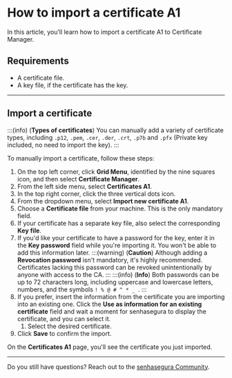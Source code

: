 # How to import a certificate A1

In this article, you’ll learn how to import a certificate A1 to Certificate Manager.

## Requirements

- A certificate file.
- A key file, if the certificate has the key.

---

## Import a certificate

<!-- Fix callout -->
:::(info) (**Types of certificates**)
You can manually add a variety of certificate types, including `.p12`, `.pem`, `.cer`, `.der`, `.crt`, `.p7b` and `.pfx` (Private key included, no need to import the key).
:::

To manually import a certificate, follow these steps:

1. On the top left corner, click **Grid Menu**, identified by the nine squares icon, and then select **Certificate Manager**.
2. From the left side menu, select **Certificates A1**.
3. In the top right corner, click the three vertical dots icon.
4. From the dropdown menu, select **Import new certificate A1**.
5. Choose a **Certificate file** from your machine. This is the only mandatory field.
6. If your certificate has a separate key file, also select the corresponding **Key file**.
7. If you'd like your certificate to have a password for the key, enter it in the **Key password** field while you're importing it. You won't be able to add this information later.
    <!-- Fix callout -->
    :::(warning) (**Caution**)
    Although adding a **Revocation password** isn't mandatory, it's highly recommended. Certificates lacking this password can be revoked unintentionally by anyone with access to the CA.
    :::
    <!-- Fix callout -->
    :::(info) (**Info**)
    Both passwords can be up to 72 characters long, including uppercase and lowercase letters, numbers, and the symbols `! % @ # ^ * _ `.
    :::
8. If you prefer, insert the information from the certificate you are importing into an existing one. Click the **Use as information for an existing certificate** field and wait a moment for senhasegura to display the certificate, and you can select it.
    1. Select the desired certificate.
9. Click **Save** to confirm the import.

On the **Certificates A1** page, you'll see the certificate you just imported.

---

Do you still have questions? Reach out to the [senhasegura Community](https://community.senhasegura.io/).
